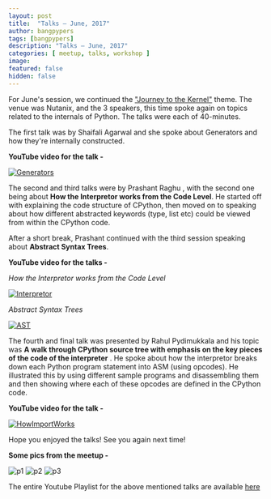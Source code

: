 ```yaml
---
layout: post
title:  "Talks – June, 2017"
author: bangpypers
tags: [bangpypers]
description: "Talks – June, 2017"
categories: [ meetup, talks, workshop ]
image:
featured: false
hidden: false
---
```


For June's session, we continued the ["Journey to the Kernel"](https://www.meetup.com/BangPypers/events/239426318/) theme. The venue was Nutanix, and the 3 speakers, this time spoke again on topics related to the internals of Python. The talks were each of 40-minutes. 

The first talk was by Shaifali Agarwal and she spoke about Generators and how they're internally constructed.

**YouTube video for the talk -** 

[![Generators](http://img.youtube.com/vi/LrleYuqH2xo/1.jpg)](https://www.youtube.com/watch?v=LrleYuqH2xo)

The second and third talks were by Prashant Raghu , with the second one being about **How the Interpretor works from the Code Level**. He started off with explaining the code structure of CPython, then moved on to speaking about how different abstracted keywords (type, list etc) could be viewed from within the CPython code. 

After a short break, Prashant continued with the third session speaking about **Abstract Syntax Trees**.

**YouTube video for the talks -** 

_How the Interpretor works from the Code Level_

[![Interpretor](http://img.youtube.com/vi/QxQFcn_y-jU/1.jpg)](https://www.youtube.com/watch?v=QxQFcn_y-jU)


_Abstract Syntax Trees_

[![AST](http://img.youtube.com/vi/2a4TPWITgcY/1.jpg)](https://www.youtube.com/watch?v=2a4TPWITgcY)


The fourth and final talk was presented by Rahul Pydimukkala and his topic was **A walk through CPython source tree with emphasis on the key pieces of the code of the interpreter** . He spoke about how the interpretor breaks down each Python program statement into ASM (using opcodes). He illustrated this by using different sample programs and disassembling them and then showing where each of these opcodes are defined in the CPython code.

**YouTube video for the talk -** 

[![HowImportWorks](http://img.youtube.com/vi/4sGr3bbVoxw/2.jpg)](https://www.youtube.com/watch?v=4sGr3bbVoxw)

Hope you enjoyed the talks! See you again next time! 


**Some pics from the meetup -** 

![p1](https://secure.meetupstatic.com/photos/event/3/3/6/0/highres_462313152.jpeg)
![p2](https://secure.meetupstatic.com/photos/event/3/3/6/1/highres_462313153.jpeg)
![p3](https://secure.meetupstatic.com/photos/event/3/3/6/2/highres_462313154.jpeg)

The entire Youtube Playlist for the above mentioned talks are available [here](https://www.youtube.com/playlist?list=PLsCs1Q6ZL-GflQpmHc8qk6qwneFsUX9lC)
